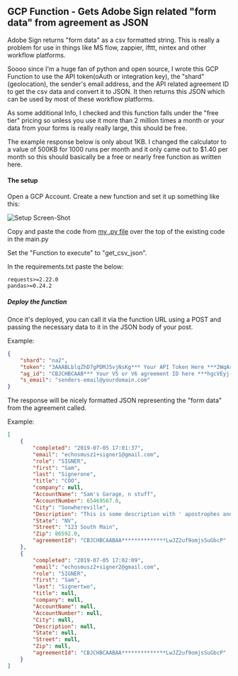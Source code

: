 ## GCP Function - Gets Adobe Sign related "form data" from agreement as JSON

Adobe Sign returns "form data" as a csv formatted string.  This is really a problem for use in things like MS flow, zappier, ifttt, nintex and other workflow platforms. 

Soooo since I'm a huge fan of python and open source, I wrote this GCP Function to use the API token(oAuth or integration key), the "shard"(geolocation), the sender's email address, and the API related agreement ID to get the csv data and convert it to JSON.  It then returns this JSON which can be used by most of these workflow platforms.

As some additional Info, I checked and this function falls under the "free tier" pricing so unless you use it more than 2 million times a month or your data from your forms is really really large, this should be free.

The example response below is only about 1KB.  I changed the calculator to a value of 500KB for 1000 runs per month and it only came out to $1.40 per month so this should basically be a free or nearly free function as written here.

#### The setup

Open a GCP Account.  Create a new function and set it up something like this:

![Setup Screen-Shot](https://www.evernote.com/shard/s517/sh/5fc307f9-b24e-4d8c-a494-f660c543862a/65be11a295780c42/res/140c36ab-0e6a-4544-beb1-9799a2675a44/skitch.png)

Copy and paste the code from [my .py file](https://github.com/skaboy71/Adobe-Sign-GCP-Functions-/blob/master/getFormDataCsvAs-JSON.py) over the top of the existing code in the main.py

Set the "Function to execute" to "get_csv_json".

In the requirements.txt paste the below:

```
requests>=2.22.0
pandas>=0.24.2
```

##### Deploy the function

Once it's deployed, you can call it via the function URL using a POST and passing the necessary data to it in the JSON body of your post.

Example:
```JSON
{
	"shard": "na2",
	"token": "3AAABLblqZhD7gPDMJ5vjNsKg*** Your API Token Here ***2WqAsaG1oYtllVLaHv9e",
	"ag_id": "CBJCHBCAAB*** Your V5 or V6 agreement ID here ***hgcVEyj-oI",
	"s_email": "senders-email@yourdomain.com"
}
```

The response will be nicely formatted JSON representing the "form data" from the agreement called.

Example:
```JSON
[
    {
        "completed": "2019-07-05 17:01:37",
        "email": "echosmusz1+signer1@gmail.com",
        "role": "SIGNER",
        "first": "Sam",
        "last": "Signerone",
        "title": "COO",
        "company": null,
        "AccountName": "Sam's Garage, n stuff",
        "AccountNumber": 65469567.0,
        "City": "Sonwhereville",
        "Description": "This is some description with ' apostrophes and , commas.",
        "State": "NV",
        "Street": "123 South Main",
        "Zip": 86592.0,
        "agreementId": "CBJCHBCAABAA**************LwJZ2uf9omjsSuGbcP"
    },
    {
        "completed": "2019-07-05 17:02:09",
        "email": "echosmusz2+signer2@gmail.com",
        "role": "SIGNER",
        "first": "Sam",
        "last": "Signertwo",
        "title": null,
        "company": null,
        "AccountName": null,
        "AccountNumber": null,
        "City": null,
        "Description": null,
        "State": null,
        "Street": null,
        "Zip": null,
        "agreementId": "CBJCHBCAABAA**************LwJZ2uf9omjsSuGbcP"
    }
]
```
